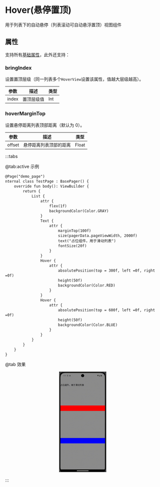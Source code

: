 # Hover(悬停置顶)
用于列表下的自动悬停（列表滚动可自动悬浮置顶）视图组件

## 属性

支持所有[基础属性](basic-attr-event.md#基础属性)，此外还支持：

### bringIndex

设置置顶层级（同一列表多个`HoverView`设置该属性，值越大层级越高）。

| 参数 | 描述 | 类型 |
| -- | -- | -- |
| index | 置顶层级值 | Int |

### hoverMarginTop

设置悬停距离列表顶部距离（默认为 0）。

| 参数 | 描述 | 类型 |
| -- | -- | -- |
| offset | 悬停距离列表顶部的距离 | Float |

:::tabs

@tab:active 示例

```kotlin{18-31}
@Page("demo_page")
nternal class TestPage : BasePager() {
    override fun body(): ViewBuilder {
        return {
            List {
                attr {
                    flex(1f)
                    backgroundColor(Color.GRAY)
                }
                Text {
                    attr {
                        marginTop(100f)
                        size(pagerData.pageViewWidth, 2000f)
                        text("占位组件，用于滑动列表")
                        fontSize(20f)
                    }
                }
                Hover {
                    attr {
                        absolutePosition(top = 300f, left =0f, right =0f)
                        height(50f)
                        backgroundColor(Color.RED)
                    }
                }
                Hover {
                    attr {
                        absolutePosition(top = 600f, left =0f, right =0f)
                        height(50f)
                        backgroundColor(Color.BLUE)
                    }
                }
            }
        }
    }
}
```

@tab 效果

<div align="center">
<img src="./img/hover.gif" style="width: 30%; border: 1px gray solid">
</div>

:::